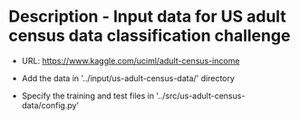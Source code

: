 # Description - Input data for US adult census data classification challenge

- URL: https://www.kaggle.com/uciml/adult-census-income

- Add the data in '../input/us-adult-census-data/' directory 

- Specify the training and test files in '../src/us-adult-census-data/config.py'